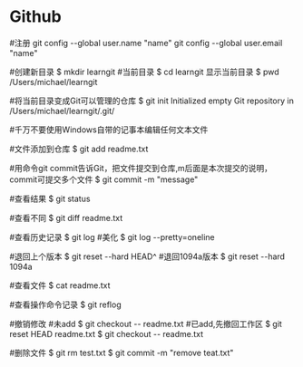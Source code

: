 # Github
#注册
git config --global user.name "name"
git config --global user.email "name"

#创建新目录
$ mkdir learngit
#当前目录
$ cd learngit
显示当前目录
$ pwd
/Users/michael/learngit

#将当前目录变成Git可以管理的仓库
$ git init
Initialized empty Git repository in /Users/michael/learngit/.git/

#千万不要使用Windows自带的记事本编辑任何文本文件

#文件添加到仓库
$ git add readme.txt

#用命令git commit告诉Git，把文件提交到仓库,m后面是本次提交的说明，commit可提交多个文件
$ git commit -m "message"

#查看结果
$ git status

#查看不同
$ git diff readme.txt

#查看历史记录
$ git log
#美化
$ git log --pretty=oneline

#退回上个版本
$ git reset --hard HEAD^
#退回1094a版本
$ git reset --hard 1094a

#查看文件
$ cat readme.txt

#查看操作命令记录
$ git reflog

#撤销修改
#未add
$ git checkout -- readme.txt
#已add,先撤回工作区
$ git reset HEAD readme.txt
$ git checkout -- readme.txt

#删除文件
$ git rm test.txt
$ git commit -m "remove teat.txt"
